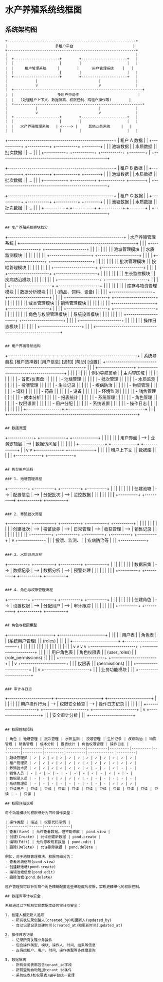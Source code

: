 # 水产养殖系统线框图

## 系统架构图

```
+-----------------------------------------------------------+
|                      多租户平台                           |
+-----------------------------------------------------------+
|                                                           |
|  +---------------------+        +---------------------+   |
|  |                     |        |                     |   |
|  |     租户管理系统     |        |      用户管理系统    |   |
|  |                     |        |                     |   |
|  +---------------------+        +---------------------+   |
|             |                            |                |
|             v                            v                |
|  +-----------------------------------------------------------+
|  |                    多租户中间件                           |
|  |   (处理租户上下文、数据隔离、权限控制、跨租户操作等)        |
|  +-----------------------------------------------------------+
|             |                            |                |
|             v                            v                |
|  +---------------------+        +---------------------+   |
|  |                     |        |                     |   |
|  |   水产养殖管理系统   | <----> |     其他业务系统     |   |
|  |                     |        |                     |   |

```
+------------------------------------------------------+
|                     租户 A 数据                       |
| +-----------+ +-----------+ +-----------+ +--------+ |
| | 池塘数据   | | 水质数据   | | 批次数据   | |  ...   | |
| +-----------+ +-----------+ +-----------+ +--------+ |
+------------------------------------------------------+

+------------------------------------------------------+
|                     租户 B 数据                       |
| +-----------+ +-----------+ +-----------+ +--------+ |
| | 池塘数据   | | 水质数据   | | 批次数据   | |  ...   | |
| +-----------+ +-----------+ +-----------+ +--------+ |
+------------------------------------------------------+

+------------------------------------------------------+
|                     租户 C 数据                       |
| +-----------+ +-----------+ +-----------+ +--------+ |
| | 池塘数据   | | 水质数据   | | 批次数据   | |  ...   | |
| +-----------+ +-----------+ +-----------+ +--------+ |
+------------------------------------------------------+
```

## 水产养殖系统模块划分

```
+-----------------------------------------------------------+
|                    水产养殖管理系统                        |
+-----------------------------------------------------------+
|                                                           |
|  +---------------------+        +---------------------+   |
|  |                     |        |                     |   |
|  |     池塘管理模块     |        |     水质监测模块     |   |
|  |                     |        |                     |   |
|  +---------------------+        +---------------------+   |
|                                                           |
|  +---------------------+        +---------------------+   |
|  |                     |        |                     |   |
|  |     批次管理模块     |        |     投喂管理模块     |   |
|  |                     |        |                     |   |
|  +---------------------+        +---------------------+   |
|                                                           |
|  +---------------------+        +---------------------+   |
|  |                     |        |                     |   |
|  |     生长监控模块     |        |     疾病防治模块     |   |
|  |                     |        |                     |   |
|  +---------------------+        +---------------------+   |
|                                                           |
|  +---------------------+        +---------------------+   |
|  |                     |        |                     |   |
|  |   库存与物资管理模块  |        |     数据分析模块     |   |
|  |  (药品、饲料、设备)  |        |                     |   |
|  +---------------------+        +---------------------+   |
|                                                           |
|  +---------------------+        +---------------------+   |
|  |                     |        |                     |   |
|  |     成本管理模块     |        |     销售管理模块     |   |
|  |                     |        |                     |   |
|  +---------------------+        +---------------------+   |
|                                                           |
|  +---------------------+        +---------------------+   |
|  |                     |        |                     |   |
|  |  角色与权限管理模块  |        |     系统设置模块     |   |
|  |                     |        |                     |   |
|  +---------------------+        +---------------------+   |
|                                                           |
|  +---------------------+                                  |
|  |                     |                                  |
|  |    操作日志模块     |                                  |
|  |                     |                                  |
|  +---------------------+                                  |
|                                                           |
+-----------------------------------------------------------+
```

## 用户界面导航结构

```
+------------------------------------------------------------------+
|  系统导航栏 [租户选择器] [用户信息] [通知] [帮助] [设置]           |
+------------------------------------------------------------------+
|                                                                  |
|  +------------------+  +---------------------------------------+ |
|  |                  |  |                                       | |
|  |  侧边导航菜单      |  |              主内容区域               | |
|  |                  |  |                                       | |
|  |  - 首页/仪表盘    |  |                                       | |
|  |  - 池塘管理       |  |                                       | |
|  |  - 批次管理       |  |                                       | |
|  |  - 水质监测       |  |                                       | |
|  |  - 投喂管理       |  |                                       | |
|  |  - 生长记录       |  |                                       | |
|  |  - 疾病防治       |  |                                       | |
|  |  - 物资管理       |  |                                       | |
|  |    - 饲料        |  |                                       | |
|  |    - 药品        |  |                                       | |
|  |    - 设备        |  |                                       | |
|  |  - 环境监测       |  |                                       | |
|  |  - 销售管理       |  |                                       | |
|  |  - 成本分析       |  |                                       | |
|  |  - 报表统计       |  |                                       | |
|  |  - 系统管理       |  |                                       | |
|  |    - 角色管理     |  |                                       | |
|  |    - 权限设置     |  |                                       | |
|  |    - 用户分配     |  |                                       | |
|  |    - 系统设置     |  |                                       | |
|  |    - 操作日志     |  |                                       | |
|  |                  |  |                                       | |
|  +------------------+  +---------------------------------------+ |
|                                                                  |
+------------------------------------------------------------------+
```

## 数据流图

```
+-------------+     +-------------+     +-------------+
|             |     |             |     |             |
|   用户界面   | --> |  业务逻辑层  | --> |  数据访问层  |
|             |     |             |     |             |
+-------------+     +-------------+     +-------------+
                           |                  |
                           v                  v
                    +-------------+    +-------------+
                    |             |    |             |
                    | 租户上下文   |    |   数据库     |
                    |             |    |             |
                    +-------------+    +-------------+
```

## 典型用户流程

### 1. 池塘管理流程

```
+----------+     +----------+     +----------+     +----------+
|          |     |          |     |          |     |          |
| 创建池塘  | --> | 配置信息  | --> | 分配批次  | --> | 监控数据  |
|          |     |          |     |          |     |          |
+----------+     +----------+     +----------+     +----------+
```

### 2. 养殖批次流程

```
+----------+     +----------+     +----------+     +----------+     +----------+
|          |     |          |     |          |     |          |     |          |
| 创建批次  | --> | 投苗放养  | --> | 日常管理  | --> | 收获管理  | --> | 销售记录  |
|          |     |          |     |          |     |          |     |          |
+----------+     +----------+     +----------+     +----------+     +----------+
                                      |
                                      v
                               +-------------+
                               |             |
                               | 投喂、监测、  |
                               | 疾病防治等   |
                               |             |
                               +-------------+
```

### 3. 水质监测流程

```
+----------+     +----------+     +----------+     +----------+
|          |     |          |     |          |     |          |
| 数据采集  | --> | 数据记录  | --> | 数据分析  | --> | 预警处理  |
|          |     |          |     |          |     |          |
+----------+     +----------+     +----------+     +----------+
```

### 4. 角色与权限管理流程

```
+----------+     +----------+     +----------+     +----------+
|          |     |          |     |          |     |          |
| 创建角色  | --> | 设置权限  | --> | 分配用户  | --> | 审计跟踪  |
|          |     |          |     |          |     |          |
+----------+     +----------+     +----------+     +----------+
```

## 角色与权限模型

```
+-----------------------+        +-----------------------+
|                       |        |                       |
|        用户表          |        |        角色表          |
|     (系统用户管理)     |        |       (roles)         |
|                       |        |                       |
+-----------------------+        +-----------------------+
        |  |                              |  |
        |  |                              |  |
        |  |                              |  |
        |  |                              |  |
        |  |                              |  |
        v  v                              v  v
+-----------------------+        +-----------------------+
|                       |        |                       |
|      用户角色表        |        |      角色权限表        |
|    (user_roles)       |        |  (role_permissions)   |
|                       |        |                       |
+-----------------------+        +-----------------------+
                                          |
                                          |
                                          v
                                +-----------------------+
                                |                       |
                                |        权限表         |
                                |    (permissions)      |
                                |                       |
                                +-----------------------+
                                          |
                                          |
                                          v
                                +-----------------------+
                                |                       |
                                |      业务功能模块      |
                                |                       |
                                +-----------------------+
```

### 审计与日志

```
+----------------------+     +----------------------+     +----------------------+
|                      |     |                      |     |                      |
|    用户操作行为       | --> |    权限安全检查      | --> |    操作日志记录      |
|                      |     |                      |     |                      |
+----------------------+     +----------------------+     +----------------------+
                                                                    |
                                                                    v
                                                          +----------------------+
                                                          |                      |
                                                          |    安全审计分析      |
                                                          |                      |
                                                          +----------------------+
```

## 权限控制矩阵

| 角色 | 池塘管理 | 批次管理 | 水质监测 | 投喂管理 | 生长记录 | 疾病防治 | 物资管理 | 销售管理 | 成本分析 | 报表统计 | 角色权限管理 | 操作日志 |
|------|---------|---------|---------|---------|---------|---------|---------|---------|---------|---------|------------|---------|
| 超级管理员 | ✓ | ✓ | ✓ | ✓ | ✓ | ✓ | ✓ | ✓ | ✓ | ✓ | ✓ | ✓ |
| 租户管理员 | ✓ | ✓ | ✓ | ✓ | ✓ | ✓ | ✓ | ✓ | ✓ | ✓ | ✓ | ✓ |
| 养殖技术员 | ✓ | ✓ | ✓ | ✓ | ✓ | ✓ | ✓ | - | - | ✓ | - | - |
| 销售人员 | - | ✓ | - | - | - | - | - | ✓ | - | ✓ | - | - |
| 数据录入员 | - | - | ✓ | ✓ | ✓ | ✓ | - | - | - | - | - | - |
| 系统管理员 | - | - | - | - | - | - | - | - | - | ✓ | ✓ | ✓ |
| 只读用户 | 只读 | 只读 | 只读 | 只读 | 只读 | 只读 | 只读 | 只读 | 只读 | 只读 | - | 只读 |

## 权限详细说明

每个功能模块的权限细分为四种操作类型：

| 操作类型 | 描述 | 权限代码示例 |
|---------|------|------------|
| 查看(View) | 允许查看数据，但不能修改 | pond.view |
| 创建(Create) | 允许创建新数据 | pond.create |
| 编辑(Edit) | 允许修改现有数据 | pond.edit |
| 删除(Delete) | 允许删除数据 | pond.delete |

例如，对于池塘管理模块，权限可细分为：
- 查看池塘信息(pond.view)
- 创建新池塘(pond.create)
- 编辑池塘信息(pond.edit)
- 删除池塘(pond.delete)

租户管理员可以针对每个角色精确配置这些细粒度的权限，实现更精细化的权限控制。

## 数据库审计与安全

系统通过以下机制实现数据库级的审计与安全：

1. 创建人和更新人追踪
   - 所有表记录创建人(created_by)和更新人(updated_by)
   - 自动记录记录创建时间(created_at)和更新时间(updated_at)

2. 操作日志记录
   - 记录所有关键业务操作
   - 包含操作类型、模块、操作人、时间、结果等信息
   - 支持按租户、用户、时间、操作类型等多维度查询

3. 数据隔离
   - 所有业务表都包含tenant_id字段
   - 所有查询自动附加tenant_id条件
   - 系统级表(如权限表)由平台统一管理